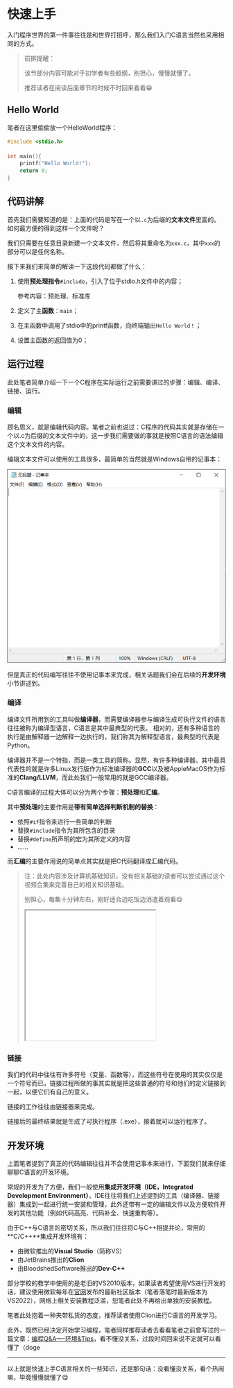 # 快速上手

入门程序世界的第一件事往往是和世界打招呼，那么我们入门C语言当然也采用相同的方式。

> 前排提醒：
>
> 该节部分内容可能对于初学者有些超纲，别担心，慢慢就懂了。
>
> 推荐读者在阅读后面章节的时候不时回来看看😁

## Hello World

笔者在这里偷偷放一个HelloWorld程序：

```C 
#include <stdio.h>

int main(){
	printf("Hello World!");
	return 0;
}
```

## 代码讲解

首先我们需要知道的是：上面的代码是写在一个以`.c`为后缀的**文本文件**里面的。如何最方便的得到这样一个文件呢？

我们只需要在任意目录新建一个文本文件，然后将其重命名为`xxx.c`，其中`xxx`的部分可以是任何名称。

接下来我们来简单的解读一下这段代码都做了什么：

1. 使用**预处理指令**`#include`，引入了位于stdio.h文件中的内容；

   参考内容：预处理、标准库

2. 定义了主**函数**：`main`；

3. 在主函数中调用了stdio中的printf函数，向终端输出`Hello World！`；

4. 设置主函数的返回值为0；

## 运行过程

此处笔者简单介绍一下一个C程序在实际运行之前需要讲过的步骤：编辑、编译、链接、运行。

### 编辑

顾名思义，就是编辑代码内容。笔者之前也说过：C程序的代码其实就是存储在一个以.c为后缀的文本文件中的，这一步我们需要做的事就是按照C语言的语法编辑这个文本文件的内容。

编辑文本文件可以使用的工具很多，最简单的当然就是Windows自带的记事本：

![记事本](快速上手.assets/image-20221231125648833.png)

但是真正的代码编写往往不使用记事本来完成，相关话题我们会在后续的**开发环境**小节讲述到。

### 编译

编译文件所用到的工具叫做**编译器**，而需要编译器参与编译生成可执行文件的语言往往被称为编译型语言，C语言是其中最典型的代表。
相对的，还有多种语言的执行是由解释器一边解释一边执行的，我们称其为解释型语言，最典型的代表是Python。

编译器并不是一个特指，而是一类工具的简称。显然，有许多种编译器。其中最具代表性的就是许多Linux发行版作为标准编译器的**GCC**以及被AppleMacOS作为标准的**Clang/LLVM**，而此处我们一般常用的就是GCC编译器。

C语言编译的过程大体可以分为两个步骤：**预处理**和**汇编**。

其中**预处理**的主要作用是**带有简单选择判断机制的替换**：

* 依照`#if`指令来进行一些简单的判断
* 替换`#include`指令为其所包含的目录
* 替换`#define`所声明的宏为其所定义的内容
* ......

而**汇编**的主要作用说的简单点其实就是把C代码翻译成汇编代码。

> 注：此处内容涉及计算机基础知识，没有相关基础的读者可以尝试通过这个视频合集来完善自己的相关知识基础。
>
> 别担心，每集十分钟左右，刚好适合边吃饭边消遣着观看😋
>
> <iframe src="//player.bilibili.com/player.html?aid=21376839&bvid=BV1EW411u7th&cid=38442945" allowfullscreen="true" seamless="seamless" height="300" width="300"> </iframe>

### 链接

我们的代码中往往有许多符号（变量、函数等），而这些符号在使用的其实仅仅是一个符号而已，链接过程所做的事其实就是把这些普通的符号和他们的定义链接到一起，以便它们有自己的意义。

链接的工作往往由链接器来完成。

链接后的最终结果就是生成了可执行程序（.exe），接着就可以运行程序了。

## 开发环境

上面笔者提到了真正的代码编辑往往并不会使用记事本来进行，下面我们就来仔细聊聊C语言的开发环境。

常规的开发为了方便，我们一般使用**集成开发环境（IDE，Integrated Development Environment）**。IDE往往将我们上述提到的工具（编译器、链接器）集成到一起进行统一安装和管理，此外还带有一定的编辑文件以及方便软件开发的其他功能（例如代码高亮、代码补全、快速重构等）。

由于C++与C语言的密切关系，所以我们往往将C与C++相提并论，常用的**C/C++**集成开发环境有：

* 由微软推出的**Visual Studio**（简称VS）
* 由JetBrains推出的**Clion**
* 由BloodshedSoftware推出的**Dev-C++**

部分学校的教学中使用的是老旧的VS2010版本，如果读者希望使用VS进行开发的话，建议使用微软每年在[官网](https://visualstudio.microsoft.com/zh-hans/)发布的最新社区版本（笔者落笔时最新版本为VS2022），网络上相关安装教程泛滥，恕笔者此处不再给出单独的安装教程。

笔者此处抱着一种夹带私货的态度，推荐读者使用Clion进行C语言的开发学习。

此外，既然已经决定开始学习编程，笔者同样推荐读者去看看笔者之前曾写过的一篇文章：[编程Q&A—-环境&Tips](https://zhewana.cn/?p=193)，看不懂没关系，过段时间回来说不定就可以看懂了（doge

---

以上就是快速上手C语言相关的一些知识，还是那句话：没看懂没关系，看个热闹嘛，毕竟慢慢就懂了😋